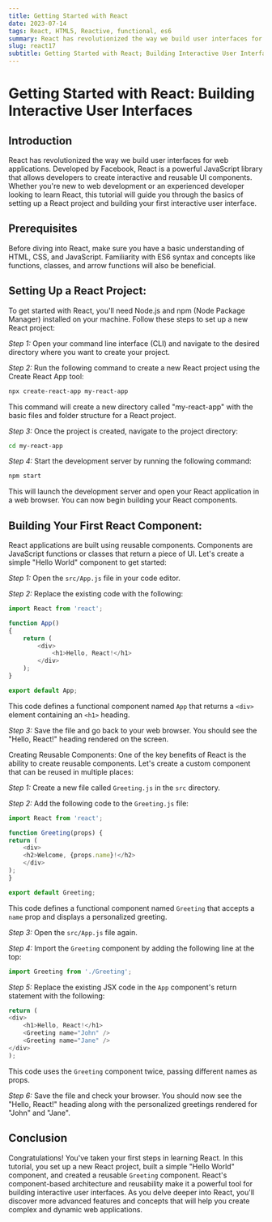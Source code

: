 ```yaml
---
title: Getting Started with React
date: 2023-07-14
tags: React, HTML5, Reactive, functional, es6
summary: React has revolutionized the way we build user interfaces for web applications. Developed by Facebook, React is a powerful JavaScript library that allows developers to create interactive and reusable UI components.
slug: react17
subtitle: Getting Started with React; Building Interactive User Interfaces
---
```



# Getting Started with React: Building Interactive User Interfaces

## Introduction

React has revolutionized the way we build user interfaces for web applications. Developed by Facebook, React is a powerful JavaScript library that allows developers to create interactive and reusable UI components. Whether you're new to web development or an experienced developer looking to learn React, this tutorial will guide you through the basics of setting up a React project and building your first interactive user interface.

## Prerequisites
Before diving into React, make sure you have a basic understanding of HTML, CSS, and JavaScript. Familiarity with ES6 syntax and concepts like functions, classes, and arrow functions will also be beneficial.

## Setting Up a React Project:

To get started with React, you'll need Node.js and npm (Node Package Manager) installed on your machine. Follow these steps to set up a new React project:

*Step 1:* Open your command line interface (CLI) and navigate to the desired directory where you want to create your project.

*Step 2:* Run the following command to create a new React project using the Create React App tool:

```bash
npx create-react-app my-react-app
```

This command will create a new directory called "my-react-app" with the basic files and folder structure for a React project.

*Step 3:* Once the project is created, navigate to the project directory:

```bash
cd my-react-app
```

*Step 4:* Start the development server by running the following command:

```bash
npm start
```

This will launch the development server and open your React application in a web browser. You can now begin building your React components.

## Building Your First React Component:

React applications are built using reusable components. Components are JavaScript functions or classes that return a piece of UI. Let's create a simple "Hello World" component to get started:

*Step 1:* Open the `src/App.js` file in your code editor.

*Step 2:* Replace the existing code with the following:

```javascript
import React from 'react';

function App()
{
    return (
        <div>
            <h1>Hello, React!</h1>
        </div>
    );
}

export default App;
```

This code defines a functional component named `App` that returns a `<div>` element containing an `<h1>` heading.

*Step 3:* Save the file and go back to your web browser. You should see the "Hello, React!" heading rendered on the screen.

Creating Reusable Components:
One of the key benefits of React is the ability to create reusable components. Let's create a custom component that can be reused in multiple places:

*Step 1:* Create a new file called `Greeting.js` in the `src` directory.

*Step 2:* Add the following code to the `Greeting.js` file:

```javascript
import React from 'react';

function Greeting(props) {
return (
    <div>
    <h2>Welcome, {props.name}!</h2>
    </div>
);
}

export default Greeting;
```

This code defines a functional component named `Greeting` that accepts a `name` prop and displays a personalized greeting.

*Step 3:* Open the `src/App.js` file again.

*Step 4:* Import the `Greeting` component by adding the following line at the top:

```javascript
import Greeting from './Greeting';
```

*Step 5:* Replace the existing JSX code in the `App` component's return statement with the following:

```javascript
return (
<div>
    <h1>Hello, React!</h1>
    <Greeting name="John" />
    <Greeting name="Jane" />
</div>
);
```

This code uses the `Greeting` component twice, passing different names as props.

*Step 6:* Save the file and check your browser. You should now see the "Hello, React!" heading along with the personalized greetings rendered for "John" and "Jane".

## Conclusion

Congratulations! You've taken your first steps in learning React. In this tutorial, you set up a new React project, built a simple "Hello World" component, and created a reusable `Greeting` component. React's component-based architecture and reusability make it a powerful tool for building interactive user interfaces. As you delve deeper into React, you'll discover more advanced features and concepts that will help you create complex and dynamic web applications.
